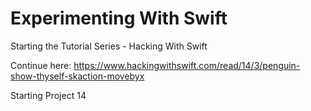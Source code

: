# Experimenting With Swift

Starting the Tutorial Series - Hacking With Swift

Continue here:
https://www.hackingwithswift.com/read/14/3/penguin-show-thyself-skaction-movebyx

Starting Project 14





